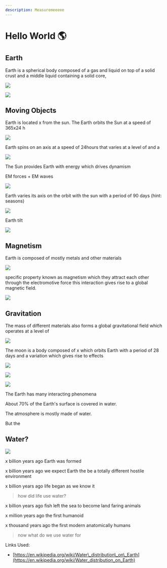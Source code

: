 ```yaml
---
description: Measuremeeeee
---
```


# Hello World 🌎

## Earth

Earth is a spherical body composed of a gas and liquid on top of a solid crust and a middle liquid containing a solid core,

![](../.gitbook/assets/image%20%282%29.png)

![](../.gitbook/assets/image%20%289%29.png)

## Moving Objects

Earth is located x from the sun. The Earth orbits the Sun at a speed of 365x24 h

![](../.gitbook/assets/image%20%286%29.png)

Earth spins on an axis at a speed of 24hours that varies at a level of and a 

![](../.gitbook/assets/image%20%283%29.png)

The Sun provides Earth with energy which drives dynamism 

EM forces + EM waves

![](../.gitbook/assets/image%20%284%29.png)

Earth varies its axis on the orbit with the sun with a period of 90 days \(hint: seasons\)

![](../.gitbook/assets/image%20%2811%29.png)

Earth tilt

![](../.gitbook/assets/image%20%2812%29.png)

## Magnetism

Earth is composed of mostly metals and other materials

![](../.gitbook/assets/image%20%2822%29.png)

specific property known as magnetism which they attract each other through the electromotive force this interaction gives rise to a global magnetic field. 

![](../.gitbook/assets/image%20%2815%29.png)

## Gravitation

The mass of different materials also forms a global gravitational field which operates at a level of

![](../.gitbook/assets/image%20%2831%29.png)

The moon is a body composed of x which orbits Earth with a period of 28 days and a variation which gives rise to effects 

![](../.gitbook/assets/image%20%2829%29.png)

![](../.gitbook/assets/image%20%2818%29.png)

![](../.gitbook/assets/image%20%2817%29.png)

The Earth has many interacting phenomena

About 70% of the Earth's surface is covered in water. 

The atmosphere is mostly made of water. 

But the 

## Water?

![](../.gitbook/assets/image%20%2824%29.png)

x billion years ago Earth was formed

x billion years ago we expect Earth the be a totally different hostile environment

x billion years ago life began as we know it

> how did life use water?

x billion years ago fish left the sea to become land faring animals

x million years ago the first humanoid 

x thousand years ago the first modern anatomically humans

> now what do we use water for







Links Used:

* [https://en.wikipedia.org/wiki/Water\_distribution\_on\_Earth](https://en.wikipedia.org/wiki/Water_distribution_on_Earth)

